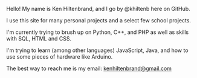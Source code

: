 Hello! My name is Ken Hiltenbrand, and I go by @khiltenb here on GitHub.

I use this site for many personal projects and a select few school projects.

I'm currently trying to brush up on Python, C++, and PHP as well as skills with SQL, HTML and CSS.

I'm trying to learn (among other languages) JavaScript, Java, and how to use some pieces of hardware like Arduino.

The best way to reach me is my email:  kenhiltenbrand@gmail.com

<!-- - 👋 Hi, I’m @khiltenb
- 👀 I’m interested in ...
- 🌱 I’m currently learning ...
- 💞️ I’m looking to collaborate on ...
- 📫 How to reach me ... -->

<!---
khiltenb/khiltenb is a ✨ special ✨ repository because its `README.md` (this file) appears on your GitHub profile.
You can click the Preview link to take a look at your changes.
--->
